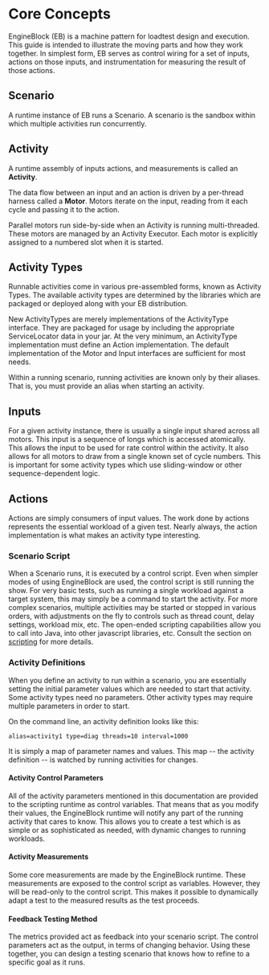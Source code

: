 # Core Concepts

EngineBlock (EB) is a machine pattern for loadtest design and execution. This guide is intended to illustrate the moving parts and how they work together. In simplest form, EB serves as control wiring for a set of inputs, actions on those inputs, and instrumentation for measuring the result of those actions.

## Scenario

A runtime instance of EB runs a Scenario. A scenario is the sandbox within which multiple activities run concurrently.

## Activity

A runtime assembly of inputs actions, and measurements is called an **Activity**.

The data flow between an input and an action is driven by a per-thread harness called a **Motor**. Motors iterate on the input, reading from it each cycle and passing it to the action. 

Parallel motors run side-by-side when an Activity is running multi-threaded. These motors are managed by an Activity Executor. Each motor is explicitly assigned to a numbered slot when it is started.

## Activity Types

Runnable activities come in various pre-assembled forms, known as Activity Types. The available activity types are determined by the libraries which are packaged or deployed along with your EB distribution.

New ActivityTypes are merely implementations of the ActivityType interface. They are packaged for usage by including the appropriate ServiceLocator data in your jar. At the very minimum, an ActivityType implementation must define an Action implementation. The default implementation of the Motor and Input interfaces are sufficient for most needs.

Within a running scenario, running activities are known only by their aliases. That is, you must provide an alias when starting an activity.

## Inputs

For a given activity instance, there is usually a single input shared across all motors. This input is a sequence of longs which is accessed atomically. This allows the input to be used for rate control within the activity. It also allows for all motors to draw from a single known set of cycle numbers. This is important for some activity types which use sliding-window or other sequence-dependent logic.

## Actions

Actions are simply consumers of input values. The work done by actions represents the essential workload of a given test. Nearly always, the action implementation is what makes an activity type interesting.

### Scenario Script

When a Scenario runs, it is executed by a control script. Even when simpler modes of using EngineBlock are used, the control script is still running the show. For very basic tests, such as running a single workload against a target system, this may simply be a command to start the activity. For more complex scenarios, multiple activities may be started or stopped in various orders, with adjustments on the fly to controls such as thread count, delay settings, workload mix, etc. The open-ended scripting capabilities allow you to call into Java, into other javascript libraries, etc. Consult the section on [scripting](scripting.md) for more details.

### Activity Definitions

When you define an activity to run within a scenario, you are essentially setting the initial parameter values which are needed to start that activity. Some activity types need no parameters. Other activity types may require multiple parameters in order to start.

On the command line, an activity definition looks like this:
~~~
alias=activity1 type=diag threads=10 interval=1000
~~~

It is simply a map of parameter names and values. This map -- the activity definition -- is watched by running activities for changes.

#### Activity Control Parameters

All of the activity parameters mentioned in this documentation are provided to the scripting runtime as control variables. That means that as you modify their values, the EngineBlock runtime will notify any part of the running activity that cares to know. This allows you to create a test which is as simple or as sophisticated as needed, with dynamic changes to running workloads.


#### Activity Measurements

Some core measurements are made by the EngineBlock runtime. These measurements are exposed to the control script as variables. However, they will be read-only to the control script. This makes it possible to dynamically adapt a test to the measured results as the test proceeds.

#### Feedback Testing Method

The metrics provided act as feedback into your scenario script. The control parameters act as the output, in terms of changing behavior. Using these together, you can design a testing scenario that knows how to refine to a specific goal as it runs.
